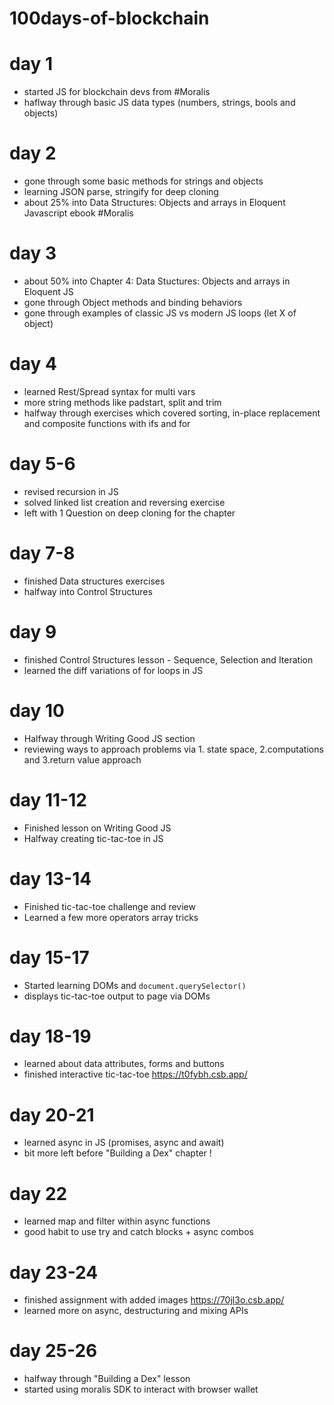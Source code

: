 # 100days-of-blockchain
# day 1
- started JS for blockchain devs from #Moralis
- haflway through basic JS data types (numbers, strings, bools and objects)

# day 2
- gone through some basic methods for strings and objects
- learning JSON parse, stringify for deep cloning
- about 25% into Data Structures: Objects and  arrays in Eloquent Javascript ebook #Moralis

# day 3
- about 50% into Chapter 4: Data Stuctures: Objects and arrays in Eloquent JS
- gone through Object methods and binding behaviors
- gone through examples of classic JS vs modern JS loops (let X of object) 

# day 4
- learned Rest/Spread syntax for multi vars
- more string methods like padstart, split and trim
- halfway through exercises which covered sorting, in-place replacement and composite functions with ifs and for

# day 5-6
- revised recursion in JS
- solved linked list creation and reversing exercise
- left with 1 Question on deep cloning for the chapter

# day 7-8
- finished Data structures exercises
- halfway into Control Structures

# day 9
- finished Control Structures lesson - Sequence, Selection and Iteration
- learned the diff variations of for loops in JS

# day 10
- Halfway through Writing Good JS section
- reviewing ways to approach problems via 1. state space, 2.computations and 3.return value approach

# day 11-12
- Finished lesson on Writing Good JS
- Halfway creating tic-tac-toe in JS

# day 13-14
- Finished tic-tac-toe challenge and review
- Learned a few more operators array tricks

# day 15-17
- Started learning DOMs and `document.querySelector()`
- displays tic-tac-toe output to page via DOMs

# day 18-19
- learned about data attributes, forms and buttons
- finished interactive tic-tac-toe https://t0fybh.csb.app/

# day 20-21
- learned async in JS (promises, async and await)
- bit more left before "Building a Dex" chapter ! 

# day 22
- learned map and filter within async functions
- good habit to use try and catch blocks + async combos

# day 23-24
- finished assignment with added images https://70jl3o.csb.app/
- learned more on async, destructuring and mixing APIs
 
# day 25-26
- halfway through "Building a Dex" lesson
- started using moralis SDK to interact with browser wallet
 